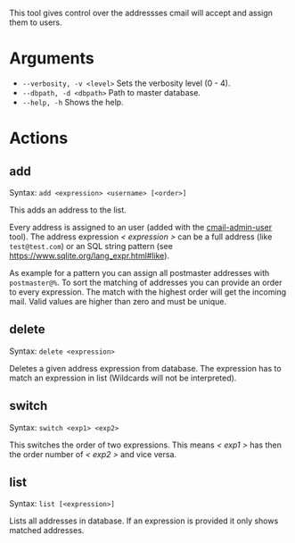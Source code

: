 This tool gives control over the addressses cmail will accept and assign them to users.

Arguments
=========

* ``` --verbosity, -v <level> ``` Sets the verbosity level (0 - 4).
* ``` --dbpath, -d <dbpath> ```   Path to master database.
* ``` --help, -h ```              Shows the help.

Actions
=======

add
-------
Syntax: ``` add <expression> <username> [<order>] ```

This adds an address to the list.

Every address is assigned to an user (added with the [cmail-admin-user](../user/README.md) tool).
The address expression _< expression >_ can be a full address (like ``` test@test.com ```)
or an SQL string pattern (see https://www.sqlite.org/lang_expr.html#like).

As example for a pattern you can assign all postmaster addresses with ``` postmaster@% ```.
To sort the matching of addresses you can provide an order to every expression.
The match with the highest order will get the incoming mail. Valid values are higher than zero and must be unique.

delete
------
Syntax: ``` delete <expression> ```

Deletes a given address expression from database. The expression has to match an expression in list (Wildcards will not be interpreted).

switch
------
Syntax: ``` switch <exp1> <exp2> ```

This switches the order of two expressions. This means _< exp1 >_ has then the order number of _< exp2 >_ and vice versa.

list
----
Syntax: ``` list [<expression>] ```

Lists all addresses in database. If an expression is provided it only shows matched addresses.
